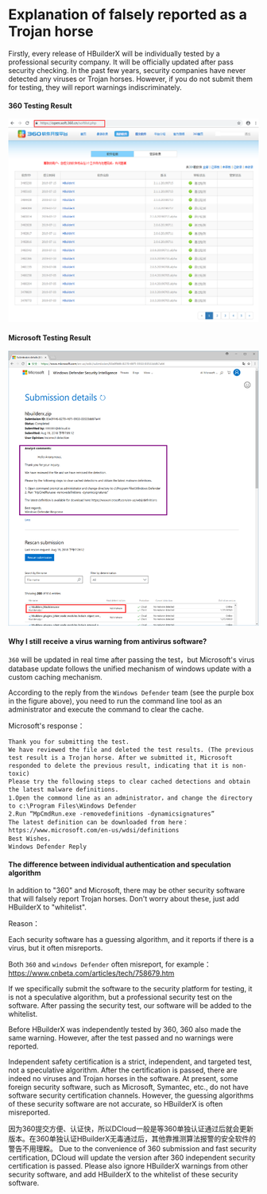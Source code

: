 # Explanation of falsely reported as a Trojan horse

Firstly, every release of HBuilderX will be individually tested by a professional security company. It will be officially updated after pass security checking. In the past few years, security companies have never detected any viruses or Trojan horses. However, if you do not submit them for testing, they will report warnings indiscriminately.

#### 360 Testing Result

<img src="/static/snapshots/tutorial/Security_1.png" style="zoom: 80%;" />

#### Microsoft Testing Result

<img src="/static/snapshots/tutorial/Security_2.png" style="zoom: 80%;" />

#### Why I still receive a virus warning from antivirus software?

`360` will be updated in real time after passing the test，but Microsoft's virus database update follows the unified mechanism of windows update with a custom caching mechanism.

According to the reply from the `Windows Defender` team (see the purple box in the figure above), you need to run the command line tool as an administrator and execute the command to clear the cache.


Microsoft's response：

```
Thank you for submitting the test.
We have reviewed the file and deleted the test results. (The previous test result is a Trojan horse. After we submitted it, Microsoft responded to delete the previous result, indicating that it is non-toxic)
Please try the following steps to clear cached detections and obtain the latest malware definitions.
1.Open the commond line as an administrator，and change the directory to c:\Program Files\Windows Defender
2.Run “MpCmdRun.exe -removedefinitions -dynamicsignatures”
The latest definition can be downloaded from here：https://www.microsoft.com/en-us/wdsi/definitions
Best Wishes，
Windows Defender Reply
```

#### The difference between individual authentication and speculation algorithm

In addition to "360" and Microsoft, there may be other security software that will falsely report Trojan horses. Don't worry about these, just add HBuilderX to "whitelist".

Reason：

Each security software has a guessing algorithm, and it reports if there is a virus, but it often misreports.

Both `360` and `windows Defender` often misreport, for example：https://www.cnbeta.com/articles/tech/758679.htm

If we specifically submit the software to the security platform for testing, it is not a speculative algorithm, but a professional security test on the software. After passing the security test, our software will be added to the whitelist.

Before HBuilderX was independently tested by 360, 360 also made the same warning. However, after the test passed and no warnings were reported.

Independent safety certification is a strict, independent, and targeted test, not a speculative algorithm. After the certification is passed, there are indeed no viruses and Trojan horses in the software. At present, some foreign security software, such as Microsoft, Symantec, etc., do not have software security certification channels. However, the guessing algorithms of these security software are not accurate, so HBuilderX is often misreported.

因为360提交方便、认证快，所以DCloud一般是等360单独认证通过后就会更新版本。在360单独认证HBuilderX无毒通过后，其他靠推测算法报警的安全软件的警告不用理睬。 Due to the convenience of 360 submission and fast security certification, DCloud will update the version after 360 independent security certification is passed. Please also ignore HBuilderX warnings from other security software, and add HBuilderX to the whitelist of these security software.
